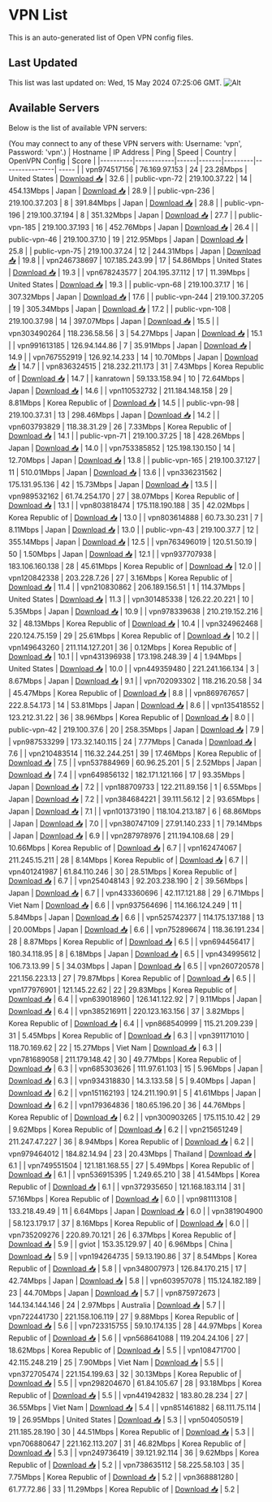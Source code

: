 # VPN List

This is an auto-generated list of Open VPN config files.

## Last Updated

This list was last updated on: Wed, 15 May 2024 07:25:06 GMT.
![Alt](https://repobeats.axiom.co/api/embed/186b98318ef1479477931607c1ad7d823f12451f.svg "Repobeats analytics image")

## Available Servers

Below is the list of available VPN servers:

(You may connect to any of these VPN servers with: Username: 'vpn', Password: 'vpn'.)
| Hostname | IP Address | Ping | Speed | Country | OpenVPN Config | Score |
|----------|------------|------|-------|---------|----------------| ----- |
| vpn974517156 | 76.169.97.153 | 24 | 23.28Mbps | United States | [Download 📥](./configs/server_0_US.ovpn) | 32.6 |
| public-vpn-72 | 219.100.37.22 | 14 | 454.13Mbps | Japan | [Download 📥](./configs/server_1_JP.ovpn) | 28.9 |
| public-vpn-236 | 219.100.37.203 | 8 | 391.84Mbps | Japan | [Download 📥](./configs/server_2_JP.ovpn) | 28.8 |
| public-vpn-196 | 219.100.37.194 | 8 | 351.32Mbps | Japan | [Download 📥](./configs/server_3_JP.ovpn) | 27.7 |
| public-vpn-185 | 219.100.37.193 | 16 | 452.76Mbps | Japan | [Download 📥](./configs/server_4_JP.ovpn) | 26.4 |
| public-vpn-46 | 219.100.37.10 | 19 | 212.95Mbps | Japan | [Download 📥](./configs/server_5_JP.ovpn) | 25.8 |
| public-vpn-75 | 219.100.37.24 | 12 | 244.31Mbps | Japan | [Download 📥](./configs/server_6_JP.ovpn) | 19.8 |
| vpn246738697 | 107.185.243.99 | 17 | 54.86Mbps | United States | [Download 📥](./configs/server_7_US.ovpn) | 19.3 |
| vpn678243577 | 204.195.37.112 | 17 | 11.39Mbps | United States | [Download 📥](./configs/server_8_US.ovpn) | 19.3 |
| public-vpn-68 | 219.100.37.17 | 16 | 307.32Mbps | Japan | [Download 📥](./configs/server_9_JP.ovpn) | 17.6 |
| public-vpn-244 | 219.100.37.205 | 19 | 305.34Mbps | Japan | [Download 📥](./configs/server_10_JP.ovpn) | 17.2 |
| public-vpn-108 | 219.100.37.98 | 14 | 397.07Mbps | Japan | [Download 📥](./configs/server_11_JP.ovpn) | 15.5 |
| vpn303490264 | 118.236.58.56 | 3 | 54.27Mbps | Japan | [Download 📥](./configs/server_12_JP.ovpn) | 15.1 |
| vpn991613185 | 126.94.144.86 | 7 | 35.91Mbps | Japan | [Download 📥](./configs/server_13_JP.ovpn) | 14.9 |
| vpn767552919 | 126.92.14.233 | 14 | 10.70Mbps | Japan | [Download 📥](./configs/server_14_JP.ovpn) | 14.7 |
| vpn836324515 | 218.232.211.173 | 31 | 7.43Mbps | Korea Republic of | [Download 📥](./configs/server_15_KR.ovpn) | 14.7 |
| kanratown | 59.133.158.94 | 10 | 72.64Mbps | Japan | [Download 📥](./configs/server_16_JP.ovpn) | 14.6 |
| vpn110532732 | 211.184.148.158 | 29 | 8.81Mbps | Korea Republic of | [Download 📥](./configs/server_17_KR.ovpn) | 14.5 |
| public-vpn-98 | 219.100.37.31 | 13 | 298.46Mbps | Japan | [Download 📥](./configs/server_18_JP.ovpn) | 14.2 |
| vpn603793829 | 118.38.31.29 | 26 | 7.33Mbps | Korea Republic of | [Download 📥](./configs/server_19_KR.ovpn) | 14.1 |
| public-vpn-71 | 219.100.37.25 | 18 | 428.26Mbps | Japan | [Download 📥](./configs/server_20_JP.ovpn) | 14.0 |
| vpn753385852 | 125.198.130.150 | 14 | 12.70Mbps | Japan | [Download 📥](./configs/server_21_JP.ovpn) | 13.8 |
| public-vpn-165 | 219.100.37.127 | 11 | 510.01Mbps | Japan | [Download 📥](./configs/server_22_JP.ovpn) | 13.6 |
| vpn336231562 | 175.131.95.136 | 42 | 15.73Mbps | Japan | [Download 📥](./configs/server_23_JP.ovpn) | 13.5 |
| vpn989532162 | 61.74.254.170 | 27 | 38.07Mbps | Korea Republic of | [Download 📥](./configs/server_24_KR.ovpn) | 13.1 |
| vpn803818474 | 175.118.190.188 | 35 | 42.02Mbps | Korea Republic of | [Download 📥](./configs/server_25_KR.ovpn) | 13.0 |
| vpn803614888 | 60.73.30.231 | 7 | 8.11Mbps | Japan | [Download 📥](./configs/server_26_JP.ovpn) | 13.0 |
| public-vpn-43 | 219.100.37.7 | 12 | 355.14Mbps | Japan | [Download 📥](./configs/server_27_JP.ovpn) | 12.5 |
| vpn763496019 | 120.51.50.19 | 50 | 1.50Mbps | Japan | [Download 📥](./configs/server_28_JP.ovpn) | 12.1 |
| vpn937707938 | 183.106.160.138 | 28 | 45.61Mbps | Korea Republic of | [Download 📥](./configs/server_29_KR.ovpn) | 12.0 |
| vpn120842338 | 203.228.7.26 | 27 | 3.16Mbps | Korea Republic of | [Download 📥](./configs/server_30_KR.ovpn) | 11.4 |
| vpn210830862 | 206.189.156.51 | 1 | 114.37Mbps | United States | [Download 📥](./configs/server_31_US.ovpn) | 11.3 |
| vpn301485338 | 126.22.20.221 | 10 | 5.35Mbps | Japan | [Download 📥](./configs/server_32_JP.ovpn) | 10.9 |
| vpn978339638 | 210.219.152.216 | 32 | 48.13Mbps | Korea Republic of | [Download 📥](./configs/server_33_KR.ovpn) | 10.4 |
| vpn324962468 | 220.124.75.159 | 29 | 25.61Mbps | Korea Republic of | [Download 📥](./configs/server_34_KR.ovpn) | 10.2 |
| vpn149643260 | 211.114.127.201 | 36 | 0.12Mbps | Korea Republic of | [Download 📥](./configs/server_35_KR.ovpn) | 10.1 |
| vpn431396938 | 173.198.248.39 | 4 | 1.94Mbps | United States | [Download 📥](./configs/server_36_US.ovpn) | 10.0 |
| vpn449359480 | 221.241.166.134 | 3 | 8.67Mbps | Japan | [Download 📥](./configs/server_37_JP.ovpn) | 9.1 |
| vpn702093302 | 118.216.20.58 | 34 | 45.47Mbps | Korea Republic of | [Download 📥](./configs/server_38_KR.ovpn) | 8.8 |
| vpn869767657 | 222.8.54.173 | 14 | 53.81Mbps | Japan | [Download 📥](./configs/server_39_JP.ovpn) | 8.6 |
| vpn135418552 | 123.212.31.22 | 36 | 38.96Mbps | Korea Republic of | [Download 📥](./configs/server_40_KR.ovpn) | 8.0 |
| public-vpn-42 | 219.100.37.6 | 20 | 258.35Mbps | Japan | [Download 📥](./configs/server_41_JP.ovpn) | 7.9 |
| vpn987533299 | 173.32.140.115 | 24 | 7.77Mbps | Canada | [Download 📥](./configs/server_42_CA.ovpn) | 7.6 |
| vpn210483514 | 116.32.244.251 | 39 | 17.46Mbps | Korea Republic of | [Download 📥](./configs/server_43_KR.ovpn) | 7.5 |
| vpn537884969 | 60.96.25.201 | 5 | 2.52Mbps | Japan | [Download 📥](./configs/server_44_JP.ovpn) | 7.4 |
| vpn649856132 | 182.171.121.166 | 17 | 93.35Mbps | Japan | [Download 📥](./configs/server_45_JP.ovpn) | 7.2 |
| vpn188709733 | 122.211.89.156 | 1 | 6.55Mbps | Japan | [Download 📥](./configs/server_46_JP.ovpn) | 7.2 |
| vpn384684221 | 39.111.56.12 | 2 | 93.65Mbps | Japan | [Download 📥](./configs/server_47_JP.ovpn) | 7.1 |
| vpn101373190 | 118.104.213.187 | 6 | 68.86Mbps | Japan | [Download 📥](./configs/server_48_JP.ovpn) | 7.0 |
| vpn380747109 | 27.91.140.233 | 1 | 79.14Mbps | Japan | [Download 📥](./configs/server_49_JP.ovpn) | 6.9 |
| vpn287978976 | 211.194.108.68 | 29 | 10.66Mbps | Korea Republic of | [Download 📥](./configs/server_50_KR.ovpn) | 6.7 |
| vpn162474067 | 211.245.15.211 | 28 | 8.14Mbps | Korea Republic of | [Download 📥](./configs/server_51_KR.ovpn) | 6.7 |
| vpn401241987 | 61.84.110.246 | 30 | 28.51Mbps | Korea Republic of | [Download 📥](./configs/server_52_KR.ovpn) | 6.7 |
| vpn254048143 | 92.203.238.190 | 2 | 39.56Mbps | Japan | [Download 📥](./configs/server_53_JP.ovpn) | 6.7 |
| vpn433360696 | 42.117.121.88 | 29 | 6.71Mbps | Viet Nam | [Download 📥](./configs/server_54_VN.ovpn) | 6.6 |
| vpn937564696 | 114.166.124.249 | 11 | 5.84Mbps | Japan | [Download 📥](./configs/server_55_JP.ovpn) | 6.6 |
| vpn525742377 | 114.175.137.188 | 13 | 20.00Mbps | Japan | [Download 📥](./configs/server_56_JP.ovpn) | 6.6 |
| vpn752896674 | 118.36.191.234 | 28 | 8.87Mbps | Korea Republic of | [Download 📥](./configs/server_57_KR.ovpn) | 6.5 |
| vpn694456417 | 180.34.118.95 | 8 | 6.18Mbps | Japan | [Download 📥](./configs/server_58_JP.ovpn) | 6.5 |
| vpn434995612 | 106.73.13.99 | 5 | 34.03Mbps | Japan | [Download 📥](./configs/server_59_JP.ovpn) | 6.5 |
| vpn260720578 | 221.156.223.13 | 27 | 79.87Mbps | Korea Republic of | [Download 📥](./configs/server_60_KR.ovpn) | 6.5 |
| vpn177976901 | 121.145.22.62 | 22 | 29.83Mbps | Korea Republic of | [Download 📥](./configs/server_61_KR.ovpn) | 6.4 |
| vpn639018960 | 126.141.122.92 | 7 | 9.11Mbps | Japan | [Download 📥](./configs/server_62_JP.ovpn) | 6.4 |
| vpn385216911 | 220.123.163.156 | 37 | 3.82Mbps | Korea Republic of | [Download 📥](./configs/server_63_KR.ovpn) | 6.4 |
| vpn868540999 | 115.21.209.239 | 31 | 5.45Mbps | Korea Republic of | [Download 📥](./configs/server_64_KR.ovpn) | 6.3 |
| vpn391171010 | 118.70.169.62 | 22 | 15.27Mbps | Viet Nam | [Download 📥](./configs/server_65_VN.ovpn) | 6.3 |
| vpn781689058 | 211.179.148.42 | 30 | 49.77Mbps | Korea Republic of | [Download 📥](./configs/server_66_KR.ovpn) | 6.3 |
| vpn685303626 | 111.97.61.103 | 15 | 5.96Mbps | Japan | [Download 📥](./configs/server_67_JP.ovpn) | 6.3 |
| vpn934318830 | 14.3.133.58 | 5 | 9.40Mbps | Japan | [Download 📥](./configs/server_68_JP.ovpn) | 6.2 |
| vpn151162193 | 124.211.190.91 | 5 | 41.61Mbps | Japan | [Download 📥](./configs/server_69_JP.ovpn) | 6.2 |
| vpn179364836 | 180.65.196.20 | 36 | 44.76Mbps | Korea Republic of | [Download 📥](./configs/server_70_KR.ovpn) | 6.2 |
| vpn300903265 | 175.115.10.42 | 29 | 9.62Mbps | Korea Republic of | [Download 📥](./configs/server_71_KR.ovpn) | 6.2 |
| vpn215651249 | 211.247.47.227 | 36 | 8.94Mbps | Korea Republic of | [Download 📥](./configs/server_72_KR.ovpn) | 6.2 |
| vpn979464012 | 184.82.14.94 | 23 | 20.43Mbps | Thailand | [Download 📥](./configs/server_73_TH.ovpn) | 6.1 |
| vpn749551504 | 121.181.168.55 | 27 | 5.49Mbps | Korea Republic of | [Download 📥](./configs/server_74_KR.ovpn) | 6.1 |
| vpn536915395 | 1.249.65.210 | 38 | 41.54Mbps | Korea Republic of | [Download 📥](./configs/server_75_KR.ovpn) | 6.1 |
| vpn372935650 | 121.168.183.114 | 31 | 57.16Mbps | Korea Republic of | [Download 📥](./configs/server_76_KR.ovpn) | 6.0 |
| vpn981113108 | 133.218.49.49 | 11 | 6.64Mbps | Japan | [Download 📥](./configs/server_77_JP.ovpn) | 6.0 |
| vpn381904900 | 58.123.179.17 | 37 | 8.16Mbps | Korea Republic of | [Download 📥](./configs/server_78_KR.ovpn) | 6.0 |
| vpn735209276 | 220.89.70.121 | 26 | 6.37Mbps | Korea Republic of | [Download 📥](./configs/server_79_KR.ovpn) | 5.9 |
| gviot | 153.35.129.97 | 40 | 6.96Mbps | China | [Download 📥](./configs/server_80_CN.ovpn) | 5.9 |
| vpn194264735 | 59.13.190.86 | 37 | 8.54Mbps | Korea Republic of | [Download 📥](./configs/server_81_KR.ovpn) | 5.8 |
| vpn348007973 | 126.84.170.215 | 17 | 42.74Mbps | Japan | [Download 📥](./configs/server_82_JP.ovpn) | 5.8 |
| vpn603957078 | 115.124.182.189 | 23 | 44.70Mbps | Japan | [Download 📥](./configs/server_83_JP.ovpn) | 5.7 |
| vpn875972673 | 144.134.144.146 | 24 | 2.97Mbps | Australia | [Download 📥](./configs/server_84_AU.ovpn) | 5.7 |
| vpn722441730 | 221.158.106.119 | 27 | 9.88Mbps | Korea Republic of | [Download 📥](./configs/server_85_KR.ovpn) | 5.6 |
| vpn723315755 | 59.10.174.135 | 28 | 44.97Mbps | Korea Republic of | [Download 📥](./configs/server_86_KR.ovpn) | 5.6 |
| vpn568641088 | 119.204.24.106 | 27 | 18.62Mbps | Korea Republic of | [Download 📥](./configs/server_87_KR.ovpn) | 5.5 |
| vpn108471700 | 42.115.248.219 | 25 | 7.90Mbps | Viet Nam | [Download 📥](./configs/server_88_VN.ovpn) | 5.5 |
| vpn372705474 | 221.154.199.63 | 32 | 30.13Mbps | Korea Republic of | [Download 📥](./configs/server_89_KR.ovpn) | 5.5 |
| vpn298204670 | 61.84.105.67 | 28 | 93.18Mbps | Korea Republic of | [Download 📥](./configs/server_90_KR.ovpn) | 5.5 |
| vpn441942832 | 183.80.28.234 | 27 | 36.55Mbps | Viet Nam | [Download 📥](./configs/server_91_VN.ovpn) | 5.4 |
| vpn851461882 | 68.111.75.114 | 19 | 26.95Mbps | United States | [Download 📥](./configs/server_92_US.ovpn) | 5.3 |
| vpn504050519 | 211.185.28.190 | 30 | 44.51Mbps | Korea Republic of | [Download 📥](./configs/server_93_KR.ovpn) | 5.3 |
| vpn706880647 | 221.162.113.207 | 31 | 46.82Mbps | Korea Republic of | [Download 📥](./configs/server_94_KR.ovpn) | 5.3 |
| vpn249736419 | 39.121.92.114 | 36 | 9.62Mbps | Korea Republic of | [Download 📥](./configs/server_95_KR.ovpn) | 5.2 |
| vpn738635112 | 58.225.58.103 | 35 | 7.75Mbps | Korea Republic of | [Download 📥](./configs/server_96_KR.ovpn) | 5.2 |
| vpn368881280 | 61.77.72.86 | 33 | 11.29Mbps | Korea Republic of | [Download 📥](./configs/server_97_KR.ovpn) | 5.2 |
